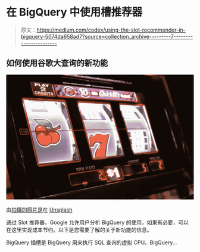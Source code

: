 # 在 BigQuery 中使用槽推荐器

> 原文：<https://medium.com/codex/using-the-slot-recommender-in-bigquery-5074da658ad7?source=collection_archive---------7----------------------->

## 如何使用谷歌大查询的新功能

![](img/8ac4cedd5c29bdcf53254696d4d65c0c.png)

由[拍摄的照片是](https://unsplash.com/@aysha_be?utm_source=unsplash&utm_medium=referral&utm_content=creditCopyText)在 [Unsplash](https://unsplash.com/s/photos/slot?utm_source=unsplash&utm_medium=referral&utm_content=creditCopyText)

通过 Slot 推荐器，Google 允许用户分析 BigQuery 的使用，如果有必要，可以在这里实现成本节约。以下是您需要了解的关于新功能的信息。

BigQuery 插槽是 BigQuery 用来执行 SQL 查询的虚拟 CPU。BigQuery…
